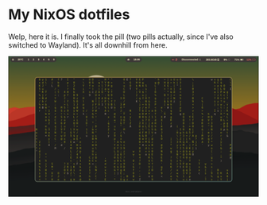 # My NixOS dotfiles

Welp, here it is. I finally took the pill (two pills actually, since I've also switched to Wayland). It's all downhill from here.

![Woo, animations!](./assets/desktop-screenshot.png)
